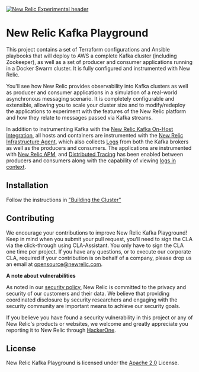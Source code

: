 [![New Relic Experimental header](https://github.com/newrelic/opensource-website/raw/master/src/images/categories/Experimental.png)](https://opensource.newrelic.com/oss-category/#new-relic-experimental)

# New Relic Kafka Playground

This project contains a set of Terraform configurations and Ansible playbooks that will deploy to AWS a complete Kafka cluster (including Zookeeper), as well as a set of producer and consumer applications running in a Docker Swarm cluster.   It is fully configured and instrumented with New Relic.

You'll see how New Relic provides observability into Kafka clusters as well as producer and consumer applications in a simulation of a real-world asynchronous messaging scenario.  It is completely configurable and extensible, allowing you to scale your cluster size and to modify/redeploy the applications to experiment with the features of the New Relic platform and how they relate to messages passed via Kafka streams.

In addition to instrumenting Kafka with the [New Relic Kafka On-Host Integration](https://docs.newrelic.com/docs/integrations/host-integrations/host-integrations-list/kafka-monitoring-integration), all hosts and containers are instrumented with the [New Relic Infrastructure Agent](https://docs.newrelic.com/docs/infrastructure), which also collects [Logs](https://newrelic.com/products/logs) from both the Kafka brokers as well as the producers and consumers.  The applications are instrumented with [New Relic APM](https://docs.newrelic.com/docs/apm), and [Distributed Tracing](https://docs.newrelic.com/docs/understand-dependencies/distributed-tracing/get-started/introduction-distributed-tracing) has been enabled between producers and consumers along with the capability of viewing [logs in context](https://docs.newrelic.com/docs/logs/enable-log-management-new-relic/configure-logs-context/configure-logs-context-apm-agents).

## Installation

Follow the instructions in ["Building the Cluster"](./doc/building-the-cluster.md)

## Contributing
We encourage your contributions to improve New Relic Kafka Playground! Keep in mind when you submit your pull request, you'll need to sign the CLA via the click-through using CLA-Assistant. You only have to sign the CLA one time per project.
If you have any questions, or to execute our corporate CLA, required if your contribution is on behalf of a company,  please drop us an email at opensource@newrelic.com.

**A note about vulnerabilities**

As noted in our [security policy](../../security/policy), New Relic is committed to the privacy and security of our customers and their data. We believe that providing coordinated disclosure by security researchers and engaging with the security community are important means to achieve our security goals.

If you believe you have found a security vulnerability in this project or any of New Relic's products or websites, we welcome and greatly appreciate you reporting it to New Relic through [HackerOne](https://hackerone.com/newrelic).

## License
New Relic Kafka Playground is licensed under the [Apache 2.0](http://apache.org/licenses/LICENSE-2.0.txt) License.
